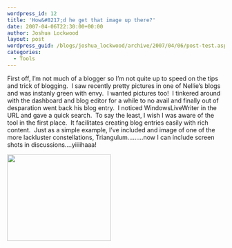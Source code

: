 ```yaml
---
wordpress_id: 12
title: 'How&#8217;d he get that image up there?'
date: 2007-04-06T22:30:00+00:00
author: Joshua Lockwood
layout: post
wordpress_guid: /blogs/joshua_lockwood/archive/2007/04/06/post-test.aspx
categories:
  - Tools
---
```

First off, I&#8217;m not much of a blogger so I&#8217;m not quite up to speed on the tips and trick of blogging.&nbsp; I saw recently pretty pictures in one of Nellie&#8217;s blogs and was instanly green with envy.&nbsp; I wanted pictures too!&nbsp; I tinkered around with the dashboard and blog editor for a while to no avail and finally out of desparation&nbsp;went back&nbsp;his blog entry.&nbsp; I noticed WindowsLiveWriter in the URL and gave a quick search.&nbsp; To say the least, I wish I was aware of the tool in the first place.&nbsp; It facilitates creating blog entries easily with rich content.&nbsp; Just as a simple example, I&#8217;ve included and image of one of the more lackluster constellations, Triangulum&#8230;&#8230;&#8230;now I can include screen shots in discussions&#8230;.yiiiihaaa!


  


[<IMG height="200" src="http://lostechies.com/joshualockwood/files/2011/03Posttest_12E88/Aries.jpg" width="240" border="0" />](http://lostechies.com/joshualockwood/files/2011/03Posttest_12E88/Aries[1].jpg)